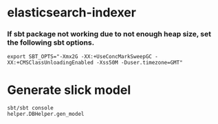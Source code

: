 # elasticsearch-indexer
### If sbt package not working due to not enough heap size, set the following sbt options.
```
export SBT_OPTS="-Xmx2G -XX:+UseConcMarkSweepGC -XX:+CMSClassUnloadingEnabled -Xss50M -Duser.timezone=GMT"
```

# Generate slick model
```
sbt/sbt console
helper.DBHelper.gen_model
```